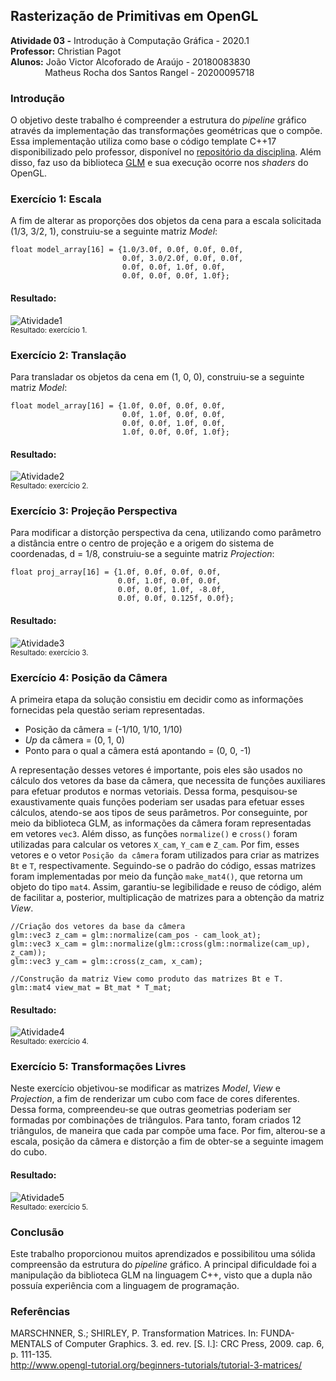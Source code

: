 ## Rasterização de Primitivas em OpenGL

**Atividade 03 -** Introdução à Computação Gráfica - 2020.1 <br />
**Professor:** Christian Pagot <br />
**Alunos:**  João Victor Alcoforado de Araújo - 20180083830 <br />
&nbsp; &nbsp; &nbsp; &nbsp; &nbsp; &nbsp; &nbsp; Matheus Rocha dos Santos Rangel - 20200095718 <br />

### Introdução
O objetivo deste trabalho é compreender a estrutura do <i>pipeline</i> gráfico através da implementação das transformações geométricas que o compõe. Essa implementação utiliza como base o código template C++17 disponibilizado pelo professor, disponível no <a href="https://github.com/capagot/icg/tree/master/03_transformations">repositório da disciplina</a>.
Além disso, faz uso da biblioteca <a href="https://glm.g-truc.net/0.9.9/index.html">GLM</a> e sua execução ocorre nos <i>shaders</i> do OpenGL.

###  Exercício 1: Escala

A fim de alterar as proporções dos objetos da cena para a escala solicitada (1/3, 3/2, 1), construiu-se a seguinte matriz <i>Model</i>:

```
float model_array[16] = {1.0/3.0f, 0.0f, 0.0f, 0.0f,
                         0.0f, 3.0/2.0f, 0.0f, 0.0f,
                         0.0f, 0.0f, 1.0f, 0.0f,
                         0.0f, 0.0f, 0.0f, 1.0f};
```
#### Resultado:
![Atividade1](https://github.com/joaovictor42/ICG/blob/main/images/Atividade_1.png?raw=true)<br/>
<sub>Resultado: exercício 1.<sub>
    
###  Exercício 2: Translação

Para transladar os objetos da cena em (1, 0, 0), construiu-se a seguinte matriz <i>Model</i>:

```
float model_array[16] = {1.0f, 0.0f, 0.0f, 0.0f,
                         0.0f, 1.0f, 0.0f, 0.0f,
                         0.0f, 0.0f, 1.0f, 0.0f,
                         1.0f, 0.0f, 0.0f, 1.0f};
```
#### Resultado:
![Atividade2](https://github.com/joaovictor42/ICG/blob/main/images/Atividade_2.png?raw=true)<br/>
<sub>Resultado: exercício 2.<sub>

###  Exercício 3: Projeção Perspectiva

Para modificar a distorção perspectiva da cena, utilizando como parâmetro a distância entre o centro de projeção e a origem do sistema de coordenadas, d = 1/8, construiu-se a seguinte matriz <i>Projection</i>: 
```
float proj_array[16] = {1.0f, 0.0f, 0.0f, 0.0f,
                        0.0f, 1.0f, 0.0f, 0.0f,
                        0.0f, 0.0f, 1.0f, -8.0f,
                        0.0f, 0.0f, 0.125f, 0.0f};
```
#### Resultado:
![Atividade3](https://github.com/joaovictor42/ICG/blob/main/images/Atividade_3.png?raw=true)<br/>
<sub>Resultado: exercício 3.<sub>

###  Exercício 4: Posição da Câmera

A primeira etapa da solução consistiu em decidir como as informações fornecidas pela questão seriam representadas.

* Posição da câmera = (-1/10, 1/10, 1/10)
* <i>Up</i> da câmera = (0, 1, 0)
* Ponto para o qual a câmera está apontando = (0, 0, -1)

A representação desses vetores é importante, pois eles são usados no cálculo dos vetores da base da câmera, que necessita de funções auxiliares para efetuar produtos e normas vetoriais. Dessa forma, pesquisou-se exaustivamente quais funções poderiam ser usadas para efetuar esses cálculos, atendo-se aos tipos de seus parâmetros. Por conseguinte, por meio da biblioteca GLM, as informações da câmera foram representadas em vetores `vec3`. Além disso, as funções `normalize()` e `cross()` foram utilizadas para calcular os vetores `X_cam`, `Y_cam` e `Z_cam`. Por fim, esses vetores e o vetor `Posição da câmera` foram utilizados para criar as matrizes `Bt` e `T`, respectivamente. Seguindo-se o padrão do código, essas matrizes foram implementadas por meio da função `make_mat4()`, que retorna um objeto do tipo `mat4`. Assim, garantiu-se legibilidade e reuso de código, além de facilitar a, posterior, multiplicação de matrizes para a obtenção da matriz <i>View</i>.

```
//Criação dos vetores da base da câmera
glm::vec3 z_cam = glm::normalize(cam_pos - cam_look_at);
glm::vec3 x_cam = glm::normalize(glm::cross(glm::normalize(cam_up), z_cam));
glm::vec3 y_cam = glm::cross(z_cam, x_cam);
```

```
//Construção da matriz View como produto das matrizes Bt e T.
glm::mat4 view_mat = Bt_mat * T_mat;
```
#### Resultado:
![Atividade4](https://github.com/joaovictor42/ICG/blob/main/images/Atividade_4.png?raw=true)<br/>
<sub>Resultado: exercício 4.<sub>

###  Exercício 5: Transformações Livres

Neste exercício objetivou-se modificar as matrizes <i>Model</i>, <i>View</i> e <i>Projection</i>, a fim de renderizar um cubo com face de cores diferentes. 
Dessa forma, compreendeu-se que outras geometrias poderiam ser formadas por combinações de triângulos. Para tanto, foram criados 12 triângulos, de maneira que
cada par compõe uma face. Por fim, alterou-se a escala, posição da câmera e distorção a fim de obter-se a seguinte imagem do cubo.
#### Resultado:
![Atividade5](https://github.com/joaovictor42/ICG/blob/main/images/Atividade_5.png?raw=true)<br/>
<sub>Resultado: exercício 5.<sub>

### Conclusão

Este trabalho proporcionou muitos aprendizados e possibilitou uma sólida compreensão da estrutura do <i>pipeline</i> gráfico. 
A principal dificuldade foi a manipulação da biblioteca GLM na linguagem C++, visto que a dupla não possuía experiência com a linguagem de programação.

### Referências
MARSCHNNER, S.; SHIRLEY, P. Transformation  Matrices. In: FUNDA-MENTALS of Computer Graphics. 3. ed. rev. [S. l.]: CRC Press, 2009. cap. 6, p. 111-135. <br />
http://www.opengl-tutorial.org/beginners-tutorials/tutorial-3-matrices/
